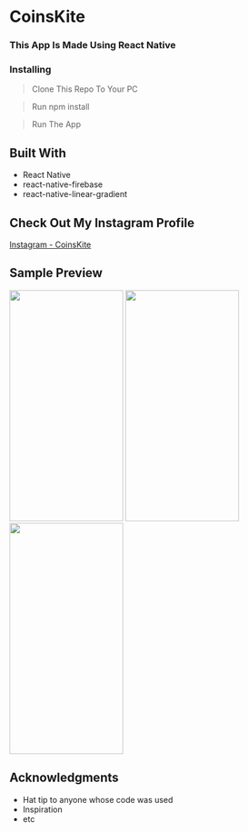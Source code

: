 # CoinsKite

### This App Is Made Using React Native 

### Installing

> Clone This Repo To Your PC 

> Run npm install

> Run The App

## Built With

* React Native
* react-native-firebase
* react-native-linear-gradient

## Check Out My Instagram Profile

[Instagram - CoinsKite](https://www.instagram.com/coinskite/)

## Sample Preview

<img src="https://user-images.githubusercontent.com/73432552/97111522-3d8f2a00-1705-11eb-8e1e-6f8683e21432.jpg" width="200" height="407"> <img src="https://user-images.githubusercontent.com/73432552/97111555-7a5b2100-1705-11eb-9f04-0a8dce5812ad.jpg" width="200" height="407"> <img src="https://user-images.githubusercontent.com/73432552/97111571-9494ff00-1705-11eb-9461-eb1c507cc3a9.jpg" width="200" height="407">

## Acknowledgments

* Hat tip to anyone whose code was used
* Inspiration
* etc
